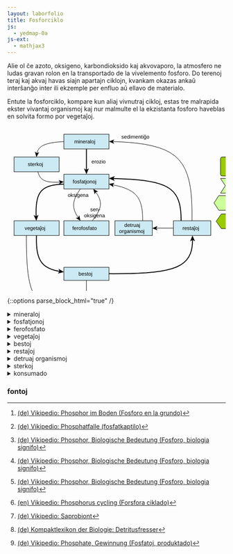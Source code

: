```yaml
---
layout: laborfolio
title: Fosforciklo
js:
  - yedmap-0a
js-ext:
  - mathjax3
---
```


Alie ol ĉe azoto, oksigeno, karbondioksido kaj akvovaporo, la atmosfero ne ludas
gravan rolon en la transportado de la vivelemento fosforo. Do terenoj teraj kaj akvaj
havas siajn apartajn ciklojn, kvankam okazas ankaŭ interŝanĝo inter ili ekzemple per
enfluo aŭ ellavo de materialo.

Entute la fosforciklo, kompare kun aliaj vivnutraj cikloj, estas tre malrapida 
ekster vivantaj organismoj kaj nur malmulte el la ekzistanta fosforo haveblas
en solvita formo por vegetaĵoj.

<!--
- surtera
![forsforciklo surtera](../assets/bld/fosforciklo.png)
- akva
-->

<script>

// ni ekstraktis el la origina fosforciklo-detala.graphml 
// per relo-biokemio/pro/trf/graphml2model.pl
const eĝoj = {
  "e0": ["n0", "n1" ],
  "e1": ["n1", "n2" ],
  "e10": ["n7", "n1" ],
  "e11": ["n5", "n0" ],
  "e12": ["n0", "n8" ],
  "e13": ["n8", "n1" ],
  "e2": ["n2", "n1" ],
  "e3": ["n1", "n3" ],
  "e4": ["n3", "n4" ],
  "e5": ["n4", "n5" ],
  "e6": ["n5", "n1" ],
  "e7": ["n3", "n6" ],
  "e8": ["n4", "n6" ],
  "e9": ["n5", "n7" ]
}

const rondvojo = [
  '#mineraloj',
  '#fosfato',
  '#plantoj',
  '#bestoj',
  '#restoj',
  '#fosfato'
]

function je_stacio(celo,node) {
  const s_id = 's_'+celo.substring(1);

  if (celo[0] == '#') {
    // location.hash = celo;
    // fermu ĉiujn malfermitajn sekciojn sed malfermu la celitan...
    malfermu_sekcion(s_id,true);
  }
}

function al_sekcio(celo) {
  const s_id = 's_'+celo.substring(1);
  location.href = '#'+s_id;
  // normale jam devas esti malfermita, sed eble tamen (re)fermita
  malfermu_sekcion(s_id);
}

function movo_lau(egho,pado) {  
  let x = 30; //3s
  function dormu(ms) {
     return new Promise(resolve => setTimeout(resolve, ms));
  }  
  function movu() {
    if (x>0) {
      x--;
      pado.setAttribute("stroke-dashoffset",x);
      dormu(100).then(movu);
    } else {
        pado.classList.remove('mova');
    }
  };

  pado.classList.add('mova');
  movu();
}

function malfermu_sekcion(s_id,fermu_aliajn) {
  const sekcio = document.getElementById(s_id);
  for (d of document.querySelectorAll(".sekcio")) {
    //  malfermu la celitan...
    if (d.id == s_id) {
        d.setAttribute("open","open");
    } else if (fermu_aliajn) {
      // fermu aliajn sekciojn 
        d.removeAttribute("open");
    }
  }
}

let yedmap;

window.onload = () => {
  const yedSvg = document.querySelector("#y\\.node\\.0").closest("svg");
  yedmap = new YedMap(yedSvg,eĝoj,je_stacio,al_sekcio,movo_lau);
  yedmap.preparu("#mineraloj",rondvojo);

  // kiam ni klakas ligon en unu el la sekcio, la celata sekcio devos malfermiĝi
  for (const s of document.querySelectorAll(".sekcio a")) {
    s.addEventListener("click", (event) => {
      const a = event.currentTarget;
      const href = a.getAttribute("href");
      if (href[0] == '#')
        malfermu_sekcion(href.substring(1));
    })
  }
}
</script>

<style>
  .nuna {
    font-weight: bold;
    stroke-width: 2;
    stroke: #C44;
    stroke-dasharray: 3,2;
  }
  .nuna rect {

    fill: cornflowerblue;
  }
  .vm_nuna {
    stroke-width: 2;
    stroke: #C44;
    font-weight: bold;
  }
  .mova {
    stroke-dasharray: 3,3;
  }
</style>

<svg xmlns="http://www.w3.org/2000/svg" xmlns:xlink="http://www.w3.org/1999/xlink" fill-opacity="1" color-rendering="auto" color-interpolation="auto" text-rendering="auto" stroke="black" stroke-linecap="square" width="617" stroke-miterlimit="10" shape-rendering="auto" stroke-opacity="1" fill="black" stroke-dasharray="none" font-weight="normal" stroke-width="1" height="464" font-family="'Dialog'" font-style="normal" stroke-linejoin="miter" font-size="12px" stroke-dashoffset="0" image-rendering="auto">
  <!--Generated by ySVG 2.5-->
  <defs id="genericDefs"/>
  <g>
    <defs id="defs1">
      <clipPath clipPathUnits="userSpaceOnUse" id="clipPath1">
        <path d="M0 0 L617 0 L617 464 L0 464 L0 0 Z"/>
      </clipPath>
    </defs>
    <g id="y.node.0">
      <a target="_blank" xlink:type="simple" xlink:href="#mineraloj" xlink:show="new">
        <g fill="rgb(204,234,244)" text-rendering="geometricPrecision" shape-rendering="geometricPrecision" transform="matrix(1,0,0,1,73,19)" stroke="rgb(204,234,244)">
          <rect x="57.6" width="104" height="33.84" y="-0" stroke="none"/>
        </g>
        <g text-rendering="geometricPrecision" stroke-miterlimit="1.45" shape-rendering="geometricPrecision" transform="matrix(1,0,0,1,73,19)" stroke-linecap="butt">
          <rect fill="none" x="57.6" width="104" height="33.84" y="-0"/>
        </g>
        <g>
          <g text-rendering="geometricPrecision" stroke-miterlimit="1.45" shape-rendering="geometricPrecision" font-family="sans-serif" transform="matrix(1,0,0,1,73,19)" stroke-linecap="butt">
            <text x="81.4457" xml:space="preserve" y="21.0743" stroke="none">mineraloj</text>
          </g>
        </g>
      </a>
    </g>
    <g id="y.node.1">
      <a target="_blank" xlink:type="simple" xlink:href="#fosfato" xlink:show="new">
        <g fill="rgb(204,234,244)" text-rendering="geometricPrecision" shape-rendering="geometricPrecision" transform="matrix(1,0,0,1,73,19)" stroke="rgb(204,234,244)">
          <rect x="57.6" width="104" height="33.84" y="92" stroke="none"/>
        </g>
        <g text-rendering="geometricPrecision" stroke-miterlimit="1.45" shape-rendering="geometricPrecision" transform="matrix(1,0,0,1,73,19)" stroke-linecap="butt">
          <rect fill="none" x="57.6" width="104" height="33.84" y="92"/>
        </g>
        <g>
          <g text-rendering="geometricPrecision" stroke-miterlimit="1.45" shape-rendering="geometricPrecision" font-family="sans-serif" transform="matrix(1,0,0,1,73,19)" stroke-linecap="butt">
            <text x="78.0707" xml:space="preserve" y="113.0743" stroke="none">fosfatjonoj</text>
          </g>
        </g>
      </a>
    </g>
    <g id="y.node.2">
      <a target="_blank" xlink:type="simple" xlink:href="#ferofosfato" xlink:show="new">
        <g fill="rgb(204,234,244)" text-rendering="geometricPrecision" shape-rendering="geometricPrecision" transform="matrix(1,0,0,1,73,19)" stroke="rgb(204,234,244)">
          <rect x="57.6" width="104" height="33.84" y="198.96" stroke="none"/>
        </g>
        <g text-rendering="geometricPrecision" stroke-miterlimit="1.45" shape-rendering="geometricPrecision" transform="matrix(1,0,0,1,73,19)" stroke-linecap="butt">
          <rect fill="none" x="57.6" width="104" height="33.84" y="198.96"/>
        </g>
        <g>
          <g text-rendering="geometricPrecision" stroke-miterlimit="1.45" shape-rendering="geometricPrecision" font-family="sans-serif" transform="matrix(1,0,0,1,73,19)" stroke-linecap="butt">
            <text x="76.9369" xml:space="preserve" y="220.0343" stroke="none">ferofosfato</text>
          </g>
        </g>
      </a>
    </g>
    <g id="y.node.3">
      <a target="_blank" xlink:type="simple" xlink:href="#plantoj" xlink:show="new">
        <g fill="rgb(204,234,244)" text-rendering="geometricPrecision" shape-rendering="geometricPrecision" transform="matrix(1,0,0,1,73,19)" stroke="rgb(204,234,244)">
          <rect x="-57.36" width="104" height="33.84" y="198.96" stroke="none"/>
        </g>
        <g text-rendering="geometricPrecision" stroke-miterlimit="1.45" shape-rendering="geometricPrecision" transform="matrix(1,0,0,1,73,19)" stroke-linecap="butt">
          <rect fill="none" x="-57.36" width="104" height="33.84" y="198.96"/>
        </g>
        <g>
          <g text-rendering="geometricPrecision" stroke-miterlimit="1.45" shape-rendering="geometricPrecision" font-family="sans-serif" transform="matrix(1,0,0,1,73,19)" stroke-linecap="butt">
            <text x="-33.1364" xml:space="preserve" y="220.0343" stroke="none">vegetaĵoj</text>
          </g>
        </g>
      </a>
    </g>
    <g id="y.node.4">
      <a target="_blank" xlink:type="simple" xlink:href="#bestoj" xlink:show="new">
        <g fill="rgb(204,234,244)" text-rendering="geometricPrecision" shape-rendering="geometricPrecision" transform="matrix(1,0,0,1,73,19)" stroke="rgb(204,234,244)">
          <rect x="57.6" width="104" height="30" y="305.92" stroke="none"/>
        </g>
        <g text-rendering="geometricPrecision" stroke-miterlimit="1.45" shape-rendering="geometricPrecision" transform="matrix(1,0,0,1,73,19)" stroke-linecap="butt">
          <rect fill="none" x="57.6" width="104" height="30" y="305.92"/>
        </g>
        <g>
          <g text-rendering="geometricPrecision" stroke-miterlimit="1.45" shape-rendering="geometricPrecision" font-family="sans-serif" transform="matrix(1,0,0,1,73,19)" stroke-linecap="butt">
            <text x="91.2836" xml:space="preserve" y="325.0743" stroke="none">bestoj</text>
          </g>
        </g>
      </a>
    </g>
    <g id="y.node.5">
      <a target="_blank" xlink:type="simple" xlink:href="#restoj" xlink:show="new">
        <g fill="rgb(204,234,244)" text-rendering="geometricPrecision" shape-rendering="geometricPrecision" transform="matrix(1,0,0,1,73,19)" stroke="rgb(204,234,244)">
          <rect x="310.36" width="86.2" height="33.84" y="198.96" stroke="none"/>
        </g>
        <g text-rendering="geometricPrecision" stroke-miterlimit="1.45" shape-rendering="geometricPrecision" transform="matrix(1,0,0,1,73,19)" stroke-linecap="butt">
          <rect fill="none" x="310.36" width="86.2" height="33.84" y="198.96"/>
        </g>
        <g>
          <g text-rendering="geometricPrecision" stroke-miterlimit="1.45" shape-rendering="geometricPrecision" font-family="sans-serif" transform="matrix(1,0,0,1,73,19)" stroke-linecap="butt">
            <text x="331.1416" xml:space="preserve" y="220.0343" stroke="none">restaĵoj</text>
          </g>
        </g>
      </a>
    </g>
    <g id="y.node.6">
      <a target="_blank" xlink:type="simple" xlink:href="#konsumado" xlink:show="new">
        <g fill="rgb(204,234,244)" text-rendering="geometricPrecision" shape-rendering="geometricPrecision" transform="matrix(1,0,0,1,73,19)" stroke="rgb(204,234,244)">
          <rect x="57.6" width="104" height="30" y="389.42" stroke="none"/>
        </g>
        <g text-rendering="geometricPrecision" stroke-miterlimit="1.45" shape-rendering="geometricPrecision" transform="matrix(1,0,0,1,73,19)" stroke-linecap="butt">
          <rect fill="none" x="57.6" width="104" height="30" y="389.42"/>
        </g>
        <g>
          <g text-rendering="geometricPrecision" stroke-miterlimit="1.45" shape-rendering="geometricPrecision" font-family="sans-serif" transform="matrix(1,0,0,1,73,19)" stroke-linecap="butt">
            <text x="74.7221" xml:space="preserve" y="408.5743" stroke="none">konsumado</text>
          </g>
        </g>
      </a>
    </g>
    <g id="y.node.7">
      <a target="_blank" xlink:type="simple" xlink:href="#detruantoj" xlink:show="new">
        <g fill="rgb(204,234,244)" text-rendering="geometricPrecision" shape-rendering="geometricPrecision" transform="matrix(1,0,0,1,73,19)" stroke="rgb(204,234,244)">
          <rect x="175.36" width="86.2" height="33.84" y="198.96" stroke="none"/>
        </g>
        <g text-rendering="geometricPrecision" stroke-miterlimit="1.45" shape-rendering="geometricPrecision" transform="matrix(1,0,0,1,73,19)" stroke-linecap="butt">
          <rect fill="none" x="175.36" width="86.2" height="33.84" y="198.96"/>
        </g>
        <g>
          <g text-rendering="geometricPrecision" stroke-miterlimit="1.45" shape-rendering="geometricPrecision" font-family="sans-serif" transform="matrix(1,0,0,1,73,19)" stroke-linecap="butt">
            <text x="196.9942" xml:space="preserve" y="213.0499" stroke="none">detruaj</text>
            <text x="185.0586" xml:space="preserve" y="227.0187" stroke="none">organismoj</text>
          </g>
        </g>
      </a>
    </g>
    <g id="y.node.8">
      <a target="_blank" xlink:type="simple" xlink:href="#sterko" xlink:show="new">
        <g fill="rgb(204,234,244)" text-rendering="geometricPrecision" shape-rendering="geometricPrecision" transform="matrix(1,0,0,1,73,19)" stroke="rgb(204,234,244)">
          <rect x="-57.36" width="104" height="33.84" y="52.42" stroke="none"/>
        </g>
        <g text-rendering="geometricPrecision" stroke-miterlimit="1.45" shape-rendering="geometricPrecision" transform="matrix(1,0,0,1,73,19)" stroke-linecap="butt">
          <rect fill="none" x="-57.36" width="104" height="33.84" y="52.42"/>
        </g>
        <g>
          <g text-rendering="geometricPrecision" stroke-miterlimit="1.45" shape-rendering="geometricPrecision" font-family="sans-serif" transform="matrix(1,0,0,1,73,19)" stroke-linecap="butt">
            <text x="-25.8092" xml:space="preserve" y="73.4943" stroke="none">sterkoj</text>
          </g>
        </g>
      </a>
    </g>
    <g id="y.node.9">
      <g fill="rgb(153,51,0)" text-rendering="geometricPrecision" shape-rendering="geometricPrecision" transform="matrix(1,0,0,1,73,19)" stroke="rgb(153,51,0)">
        <path d="M463 429.42 L465.5 45.92 L470.5 45.92 L473 429.42 Z" stroke="none" fill-rule="evenodd"/>
      </g>
      <g text-rendering="geometricPrecision" stroke-miterlimit="1.45" shape-rendering="geometricPrecision" transform="matrix(1,0,0,1,73,19)" stroke-linecap="butt">
        <path fill="none" d="M463 429.42 L465.5 45.92 L470.5 45.92 L473 429.42 Z" fill-rule="evenodd"/>
      </g>
      <g/>
    </g>
    <g id="y.node.10">
      <a target="_blank" xlink:type="simple" xlink:href="#nun" xlink:show="new">
        <g fill="rgb(153,204,0)" text-rendering="geometricPrecision" shape-rendering="geometricPrecision" transform="matrix(1,0,0,1,73,19)" stroke="rgb(153,204,0)">
          <rect x="419" y="52.42" width="104" rx="4" ry="4" height="43.5" stroke="none"/>
        </g>
        <g text-rendering="geometricPrecision" stroke-miterlimit="1.45" shape-rendering="geometricPrecision" transform="matrix(1,0,0,1,73,19)" stroke-linecap="butt">
          <rect x="419" y="52.42" fill="none" width="104" rx="4" ry="4" height="43.5"/>
        </g>
        <g>
          <g text-rendering="geometricPrecision" stroke-miterlimit="1.45" shape-rendering="geometricPrecision" font-family="sans-serif" transform="matrix(1,0,0,1,73,19)" stroke-linecap="butt">
            <text x="442.8457" xml:space="preserve" y="78.3243" stroke="none">mineraloj</text>
          </g>
        </g>
      </a>
    </g>
    <g id="y.node.11">
      <a target="_blank" xlink:type="simple" xlink:href="#dekstren" xlink:show="new">
        <g fill="rgb(204,255,153)" text-rendering="geometricPrecision" shape-rendering="geometricPrecision" transform="matrix(1,0,0,1,73,19)" stroke="rgb(204,255,153)">
          <path d="M419 101.55 L518 101.55 L529 118.47 L518 135.39 L419 135.39 L430 118.47 Z" stroke="none" fill-rule="evenodd"/>
        </g>
        <g text-rendering="geometricPrecision" stroke-miterlimit="1.45" shape-rendering="geometricPrecision" transform="matrix(1,0,0,1,73,19)" stroke-linecap="butt">
          <path fill="none" d="M419 101.55 L518 101.55 L529 118.47 L518 135.39 L419 135.39 L430 118.47 Z" fill-rule="evenodd"/>
        </g>
        <g>
          <g text-rendering="geometricPrecision" stroke-miterlimit="1.45" shape-rendering="geometricPrecision" font-family="sans-serif" transform="matrix(1,0,0,1,73,19)" stroke-linecap="butt">
            <text x="442.4707" xml:space="preserve" y="122.6243" stroke="none">fosfatjonoj</text>
          </g>
        </g>
      </a>
    </g>
    <g id="y.node.12">
      <a target="_blank" xlink:type="simple" xlink:href="#maldekstren" xlink:show="new">
        <g fill="rgb(204,255,153)" text-rendering="geometricPrecision" shape-rendering="geometricPrecision" transform="matrix(1,0,0,1,73,19)" stroke="rgb(204,255,153)">
          <path d="M415 141.02 L514 141.02 L503 157.94 L514 174.86 L415 174.86 L404 157.94 Z" stroke="none" fill-rule="evenodd"/>
        </g>
        <g text-rendering="geometricPrecision" stroke-miterlimit="1.45" shape-rendering="geometricPrecision" transform="matrix(1,0,0,1,73,19)" stroke-linecap="butt">
          <path fill="none" d="M415 141.02 L514 141.02 L503 157.94 L514 174.86 L415 174.86 L404 157.94 Z" fill-rule="evenodd"/>
        </g>
        <g>
          <g text-rendering="geometricPrecision" stroke-miterlimit="1.45" shape-rendering="geometricPrecision" font-family="sans-serif" transform="matrix(1,0,0,1,73,19)" stroke-linecap="butt">
            <text x="438.5508" xml:space="preserve" y="162.0943" stroke="none">sterkoj</text>
          </g>
        </g>
      </a>
    </g>
    <g id="y.node.13">
      <a target="_blank" xlink:type="simple" xlink:href="#rondvojo" xlink:show="new">
        <g fill="rgb(153,204,0)" text-rendering="geometricPrecision" shape-rendering="geometricPrecision" transform="matrix(1,0,0,1,73,19)" stroke="rgb(153,204,0)">
          <path d="M409 200.1367 L421 183.2167 L517 183.2167 L529 200.1367 L517 217.0567 L421 217.0567 Z" stroke="none" fill-rule="evenodd"/>
        </g>
        <g text-rendering="geometricPrecision" stroke-miterlimit="1.45" shape-rendering="geometricPrecision" transform="matrix(1,0,0,1,73,19)" stroke-linecap="butt">
          <path fill="none" d="M409 200.1367 L421 183.2167 L517 183.2167 L529 200.1367 L517 217.0567 L421 217.0567 Z" fill-rule="evenodd"/>
        </g>
        <g/>
        <g>
          <g text-rendering="geometricPrecision" stroke-miterlimit="1.45" shape-rendering="geometricPrecision" font-family="sans-serif" transform="matrix(1,0,0,1,73,19)" stroke-linecap="butt">
            <text x="437.4707" xml:space="preserve" y="197.3066" stroke="none">fosfatjonoj</text>
            <text x="438.0098" xml:space="preserve" y="211.2753" stroke="none">(rondvojo)</text>
          </g>
        </g>
      </a>
    </g>
    <g id="y.edge.0">
      <g text-rendering="geometricPrecision" stroke-miterlimit="1.45" stroke-width="2" shape-rendering="geometricPrecision" transform="matrix(1,0,0,1,73,19)" stroke-linecap="butt">
        <path fill="none" d="M109.6 33.84 L109.6 83"/>
        <path d="M109.6 92 L115.225 78.5 L109.6 81.875 L103.975 78.5 Z" stroke="none"/>
      </g>
      <g>
        <g text-rendering="geometricPrecision" stroke-miterlimit="1.45" shape-rendering="geometricPrecision" font-family="sans-serif" transform="matrix(1,0,0,1,73,19)" stroke-linecap="butt">
          <text x="121.2836" xml:space="preserve" y="67.0743" stroke="none">erozio</text>
        </g>
      </g>
    </g>
    <g id="y.edge.1">
      <g text-rendering="geometricPrecision" stroke-miterlimit="1.45" shape-rendering="geometricPrecision" transform="matrix(1,0,0,1,73,19)" stroke-linecap="butt">
        <path fill="none" d="M95.529 125.8683 L95.037 126.5556 L91.9239 131.1749 L89.0625 135.7812 L86.5032 140.372 L84.2963 144.9444 L82.4922 149.4961 L81.1412 154.0243 L80.2937 158.5265 L80 163 L80.2937 167.4431 L81.1412 171.8576 L82.4922 176.2461 L84.2963 180.6111 L86.5032 184.9553 L89.0625 189.2812 L91.159 192.4394 L91.2182 192.52"/>
        <path d="M95.8983 199.0082 L92.9333 186.3508 L90.6332 191.709 L84.823 192.2009 Z" stroke="none"/>
      </g>
      <g>
        <g text-rendering="geometricPrecision" stroke-miterlimit="1.45" shape-rendering="geometricPrecision" font-family="sans-serif" transform="matrix(1,0,0,1,73,19)" stroke-linecap="butt">
          <text x="66.4213" xml:space="preserve" y="143.9787" stroke="none">oksigena</text>
        </g>
      </g>
    </g>
    <g id="y.edge.2">
      <g text-rendering="geometricPrecision" stroke-miterlimit="1.45" shape-rendering="geometricPrecision" transform="matrix(1,0,0,1,73,19)" stroke-linecap="butt">
        <path fill="none" d="M122.8557 198.9402 L124.8889 196.4444 L128.4314 191.8251 L131.6875 187.2188 L134.5998 182.628 L137.1111 178.0556 L139.1641 173.5039 L140.7014 168.9757 L141.6658 164.4735 L142 160 L141.6658 155.5569 L140.7014 151.1424 L139.1641 146.7539 L137.1111 142.3889 L134.5998 138.0447 L131.6875 133.7188 L130.4484 132.0784 L130.3848 132.0013"/>
        <path d="M125.4079 125.7378 L128.9586 138.2435 L131.0069 132.7842 L136.7879 132.0224 Z" stroke="none"/>
      </g>
      <g>
        <g text-rendering="geometricPrecision" stroke-miterlimit="1.45" shape-rendering="geometricPrecision" font-family="sans-serif" transform="matrix(1,0,0,1,73,19)" stroke-linecap="butt">
          <text x="118.4244" xml:space="preserve" y="177.1299" stroke="none">sen-</text>
          <text x="104.2916" xml:space="preserve" y="191.0987" stroke="none">oksigena</text>
        </g>
      </g>
    </g>
    <g id="y.edge.3">
      <g text-rendering="geometricPrecision" stroke-miterlimit="1.45" stroke-width="2" shape-rendering="geometricPrecision" transform="matrix(1,0,0,1,73,19)" stroke-linecap="butt">
        <path fill="none" d="M57.6074 114.7687 L55.4074 114.8148 L47.7215 115.2242 L40.3438 115.9375 L33.3358 117.0153 L26.7593 118.5185 L20.6758 120.5078 L15.147 123.044 L10.2345 126.1878 L6 130 L2.4845 134.5211 L-0.353 139.7106 L-2.5742 145.5078 L-4.2407 151.8519 L-5.4142 158.682 L-6.1562 165.9375 L-6.5285 173.5576 L-6.5926 181.4815 L-6.4102 189.6484 L-6.3962 189.9666 L-6.3904 190.0664"/>
        <path d="M-5.9827 199.0572 L-0.975 185.3162 L-6.4413 188.9426 L-12.2134 185.8258 Z" stroke="none"/>
      </g>
    </g>
    <g id="y.edge.4">
      <g text-rendering="geometricPrecision" stroke-miterlimit="1.45" stroke-width="2" shape-rendering="geometricPrecision" transform="matrix(1,0,0,1,73,19)" stroke-linecap="butt">
        <path fill="none" d="M-5.6732 232.7999 L-5.8047 240.0586 L-5.7407 248.1481 L-5.3921 256.012 L-4.6875 263.5938 L-3.5558 270.8369 L-1.9259 277.6852 L0.2734 284.082 L3.1134 289.9711 L6.6652 295.2959 L11 300 L16.1652 304.0459 L22.1134 307.4711 L28.7734 310.332 L36.0741 312.6852 L43.9442 314.5869 L48.6715 315.4382 L48.7707 315.4513"/>
        <path d="M57.668 316.807 L45.1693 309.2126 L47.6585 315.2819 L43.4747 320.3343 Z" stroke="none"/>
      </g>
    </g>
    <g id="y.edge.5">
      <g text-rendering="geometricPrecision" stroke-miterlimit="1.45" stroke-width="2" shape-rendering="geometricPrecision" transform="matrix(1,0,0,1,73,19)" stroke-linecap="butt">
        <path fill="none" d="M161.6054 320.5937 L171.4453 320.6445 L191.5556 320.5555 L211.0616 320.2062 L229.8125 319.5312 L247.6571 318.4657 L264.4445 316.9445 L280.0234 314.9023 L294.243 312.2743 L306.9523 308.9952 L318 305 L327.2856 300.2452 L334.9097 294.7743 L341.0234 288.6523 L345.7778 281.9445 L349.3238 274.7157 L351.8125 267.0312 L353.395 258.9562 L354.2222 250.5555 L354.4453 241.8945 L354.4426 241.7892 L354.4366 241.6894"/>
        <path d="M354.1981 232.6926 L348.9329 246.3369 L354.4665 242.814 L360.179 246.0387 Z" stroke="none"/>
      </g>
    </g>
    <g id="y.edge.6">
      <g text-rendering="geometricPrecision" stroke-miterlimit="1.45" stroke-width="2" shape-rendering="geometricPrecision" transform="matrix(1,0,0,1,73,19)" stroke-linecap="butt">
        <path fill="none" d="M328.0433 198.9504 L328.0185 194.2049 L327.75 185.457 L327.1482 176.8889 L326.1019 168.5603 L324.5 160.5312 L322.2315 152.8615 L319.1852 145.6111 L315.25 138.8398 L310.3148 132.6076 L304.2685 126.9744 L297 122 L288.4352 117.7244 L278.6481 114.1076 L267.75 111.0898 L255.8518 108.6111 L243.0648 106.6115 L229.5 105.0312 L215.2685 103.8103 L200.4815 102.8889 L185.25 102.207 L170.573 101.7335 L170.473 101.7311"/>
        <path d="M161.4759 101.5059 L174.8309 107.4669 L171.5977 101.7592 L175.1124 96.2204 Z" stroke="none"/>
      </g>
    </g>
    <g id="y.edge.11">
      <g text-rendering="geometricPrecision" stroke-miterlimit="1.45" shape-rendering="geometricPrecision" transform="matrix(1,0,0,1,73,19)" stroke-linecap="butt">
        <path fill="none" d="M353.1797 198.9577 L353.1843 198.5398 L353.2245 182.1933 L352.9766 166.0742 L352.2963 150.2963 L351.0396 134.9732 L349.0625 120.2188 L346.2208 106.1466 L342.3704 92.8704 L337.3672 80.5039 L331.0671 69.1609 L323.3261 58.955 L314 50 L302.9928 42.3717 L290.4005 35.9942 L276.3672 30.7539 L261.037 26.537 L244.5541 23.2299 L227.0625 20.7188 L208.7063 18.8899 L189.6296 17.6296 L169.9766 16.8242 L169.6186 16.8159"/>
        <path d="M161.6207 16.6311 L173.502 21.907 L170.6183 16.8391 L173.7331 11.9097 Z" stroke="none"/>
      </g>
      <g>
        <g text-rendering="geometricPrecision" stroke-miterlimit="1.45" shape-rendering="geometricPrecision" font-family="sans-serif" transform="matrix(1,0,0,1,73,19)" stroke-linecap="butt">
          <text x="190.2088" xml:space="preserve" y="10.1003" stroke="none">sedimentiĝo</text>
        </g>
      </g>
    </g>
    <g id="y.edge.8">
      <g text-rendering="geometricPrecision" stroke-miterlimit="1.45" shape-rendering="geometricPrecision" transform="matrix(1,0,0,1,73,19)" stroke-linecap="butt">
        <path fill="none" d="M109.6 335.92 L109.6 381.42"/>
        <path d="M109.6 389.42 L114.6 377.42 L109.6 380.42 L104.6 377.42 Z" stroke="none"/>
      </g>
    </g>
    <g id="y.edge.7">
      <g text-rendering="geometricPrecision" stroke-miterlimit="1.45" shape-rendering="geometricPrecision" transform="matrix(1,0,0,1,73,19)" stroke-linecap="butt">
        <path fill="none" d="M-28.9731 232.7826 L-28.9683 235.0453 L-28.8715 249.9873 L-28.6445 264.7227 L-28.2222 279.1481 L-27.5395 293.1605 L-26.5312 306.6562 L-25.1324 319.5323 L-23.2778 331.6852 L-20.9023 343.0117 L-17.941 353.4086 L-14.3286 362.7724 L-10 371 L-4.9119 378.0224 L0.8924 383.9086 L7.3477 388.7617 L14.3889 392.6852 L21.951 395.7823 L29.9688 398.1562 L38.3772 399.9104 L47.1111 401.1481 L49.6061 401.3769 L49.7059 401.3824"/>
        <path d="M57.6768 402.0636 L46.1461 396.06 L48.7095 401.2973 L45.2947 406.0237 Z" stroke="none"/>
      </g>
    </g>
    <g id="y.edge.9">
      <g text-rendering="geometricPrecision" stroke-miterlimit="1.45" shape-rendering="geometricPrecision" transform="matrix(1,0,0,1,73,19)" stroke-linecap="butt">
        <path fill="none" d="M310.36 215.88 L269.56 215.88"/>
        <path d="M261.56 215.88 L273.56 220.88 L270.56 215.88 L273.56 210.88 Z" stroke="none"/>
      </g>
    </g>
    <g id="y.edge.10">
      <g text-rendering="geometricPrecision" stroke-miterlimit="1.45" shape-rendering="geometricPrecision" transform="matrix(1,0,0,1,73,19)" stroke-linecap="butt">
        <path fill="none" d="M239.3093 198.935 L239.3125 198.7269 L239.2734 191.2031 L239 183.8148 L238.4141 176.6071 L237.4375 169.625 L235.9922 162.9138 L234 156.5185 L231.3828 150.4844 L228.0625 144.8565 L223.9609 139.68 L219 135 L213.1276 130.8466 L206.3958 127.1898 L198.8828 123.9844 L190.6667 121.1852 L181.8255 118.7471 L172.4375 116.625 L169.4478 116.0635 L169.349 116.0478"/>
        <path d="M161.4817 114.5968 L172.3758 121.6904 L170.3324 116.2292 L174.1895 111.8562 Z" stroke="none"/>
      </g>
    </g>
    <g id="y.edge.12">
      <g text-rendering="geometricPrecision" stroke-miterlimit="1.45" shape-rendering="geometricPrecision" transform="matrix(1,0,0,1,73,19)" stroke-linecap="butt">
        <path fill="none" d="M57.5691 16.9309 L52.3125 17.2188 L43.9442 17.8827 L36.0741 18.7593 L28.7734 19.8789 L22.1134 21.272 L16.1652 22.9689 L11 25 L6.6652 27.3856 L3.1134 30.1053 L0.2734 33.1289 L-1.9259 36.4259 L-3.5558 39.966 L-4.6875 43.7188 L-4.8247 44.485 L-4.8322 44.5848"/>
        <path d="M-5.7629 52.5304 L0.5992 41.1936 L-4.7159 43.5915 L-9.3329 40.0303 Z" stroke="none"/>
      </g>
    </g>
    <g id="y.edge.13">
      <g text-rendering="geometricPrecision" stroke-miterlimit="1.45" shape-rendering="geometricPrecision" transform="matrix(1,0,0,1,73,19)" stroke-linecap="butt">
        <path fill="none" d="M-2.3807 86.2878 L-1.9039 88.1905 L-0.75 91.6562 L0.6956 94.9188 L2.4815 97.9444 L4.6562 100.6992 L7.2685 103.1493 L10.3669 105.2608 L14 107 L18.2002 108.3442 L22.9352 109.316 L28.1563 109.9492 L33.8148 110.2778 L39.8623 110.3355 L46.25 110.1562 L49.6272 109.9629 L49.7269 109.955"/>
        <path d="M57.7072 109.3941 L45.3862 105.2477 L48.7294 110.0251 L46.0873 115.2231 Z" stroke="none"/>
      </g>
    </g>
  </g>
</svg>




{::options parse_block_html="true" /}

<details class="sekcio" id="s_mineraloj">
  <summary markdown="span">
  mineraloj
</summary>

Fosforhavaj mineraloj estas unuavice apatitoj, grupo de mineraloj kun ĝeneraligita formulo:
$$\ce{Ca5[(F,Cl,OH)|(PO4)3]}$$.
Ili formiĝas en magmo aŭ per sedimentiĝo de organika materialo.

Ostoĉeloj povas produkti el kalciaj kaj fosfataj jonoj la mineralon hidroksilapatito:
$$\ce{Ca5[OH|(PO4)3]}$$.
Tiel ostoj enhavas ĝin je duono, dentoj eĉ pli.  

Oni minas apatiton i.a. por produktado de mineralaj [sterkoj](#s_sterko). 
Erozio kaj vetero dissolvas la mineralon. 
Tiel [fosfato](#s_fosfato) atingas en la akvon kaj grundon, de kie vegetaĵoj povas enpreni ĝin.


</details>

<details class="sekcio" id="s_fosfato">
  <summary markdown="span">
  fosfatjonoj
</summary>

<!-- https://de.wikipedia.org/wiki/Phosphor#Im_Boden -->

La fosforo en la grundo devenas aŭ el eroziitaj [mineraloj]s_mineraloj) kiel apatitoj aŭ el organikaj 
[restaĵoj](#s_restoj). Homoj ankaŭ minas la mineralojn kaj produkas neorganikan sterkon. Simile bestaj ekstrekmentoj estas uzataj por sterkado kaj oni strebas regajni fosforon dum purigado de restakvoj, kiu alie perdiĝas en la restanta ŝlimo.

La plej granda parto de fosforo en la grundo troviĝas en stabilaj kombinoj, kiel apatitoj kaj kalciaj fosfatoj,
$$\ce{Ca3(PO4)2}$$, ne uzeblaj de vegetaĵoj, oni kalkulas je 3000 – 6000 kg/ha.

La dua plej granda parto estas nestabilaj fosfor-kombinoj adsorbitaj al aluminiaj kaj feraj oksidoj kaj argilo. Oni kalkulas pri 500 - 900 kg/ha. Per maladsorbo el tiuj povas liberiĝi fosfato uzebla de vegetaĵoj.

Oni kalkulas pri nur 1 - 2 kg/ha da solvita fosfato en la formo $$\ce{H2PO4^−}$$ aŭ $$\ce{HPO4^2−}$$, rekte uzebla de plantoj.[^W5]

</details>


<details class="sekcio" id="s_ferofosfato">
  <summary markdown="span">
  ferofosfato
</summary>

Se la akvo de lago havas sufiĉe da oksigeno, fosfato sedimentiĝas en formo de $$\ce{Fe(III)PO4}$$. Tion oni nomas *fosfatkaptilo*. 

Fosfato en la supro de la lago estas enprenata de algoj. Post ties morto kaj sinkado, la fosfato en la profundo liberiĝas el la organika maso. Se tie troviĝas sufiĉa oksigeno, Fe(II)-jonoj povas oksidiĝi al Fe(III)-jonoj kaj precipiti kun la fosfato kiel $$\ce{Fe(III)PO4}$$ (ferofosfato).

$$\ce{Fe^3+ + PO4^3− → FePO4}$$

Ĉe manko de grunda oksigeno la fero reduktiĝas kaj liberigas la fosfaton el la kaptilo. Kiam pro cirkulado de la akvo ĝi supriĝas, tio povas kaŭzi amasan kreskadon de algoj. La profundiĝanta biomaso siavice povas foruzi tiom da grunda oksigeno, ke la fosfatkaptilo ĉesas funkcii daŭre. La ekvilibro de la lago "renversiĝas"[^W6].

Tiu renversiĝo estas pli verŝajna, se lago "sterkiĝas" per fosfato, kio per naturaj procezoj okazas tre malrapide, sed pro influo de la homo, kiam fosfatriĉa akvo el industrio kaj agrikulturo enfluas la lagon, povas okazi tre akcelate.

</details>

<details class="sekcio" id="s_plantoj">
  <summary markdown="span">
  vegetaĵoj
</summary>

<!-- https://de.wikipedia.org/wiki/Phosphor#Im_Boden -->
Vegetaĵoj enprenas fosfaton kaj biologie adsorbas ĝin en sia organismo.
Ĉe la enpreno helpas enzimoj produktitaj de plantoj kaj mikroorganismoj, la fosfatazoj[^W1].

En la maroj estas preipe la fitoplanktono, mikroorganismoj kun fotosintezo, kiu 
enprenas fosfatjonojn por formado de organikaj molekuloj.

Fosforo estas i.a. esenca parto de la genaj molekuloj (RNA kaj DNA) kaj 
liveranto de energio per la molekulo ATP. La seka maso de surteraj
vegetaĵoj enhavas 0,15 % ĝis 0,50 % da fosforo[^W1].


</details>

<details class="sekcio" id="s_bestoj">
  <summary markdown="span">
  bestoj
</summary>

Bestoj (inkluzivante mikroorganismojn kiel la zooplanktonon de la maroj) 
ricevas la bezonatan fosforon nutrante sind de vegetaĵoj kaj aliaj bestoj. 

Skelethavaj bestoj bezonas multe pli da fosforo ol vegetaĵoj, ĉar ĝi konsistigas 
konsiderindan parton de la ostoj kaj dentoj. La seka maso de
mamuloj enhavas ĉirkau 4% da fosforo. Tiel ekzemple plenkreska homo portas 
en si 700g da fosforo, el kiuj 600g estas parto de la ostoj. Ĉiutage por 
homo necesas enpreni averaĝe 0,75g i.a. per laktaĵoj, viando, fiŝaĵo, pano[^W1].


</details>

<details class="sekcio" id="s_restoj">
  <summary markdown="span">
  restaĵoj
</summary>

La organika fosforo estas parte ekskrementata kaj la cetero aperas en la restaĵoj de mortintaj organismoj.
Iuj bakterioj kaj fitoplanktono havas enzimojn por hidrolizi organikajn fosforomolekulojn por regajni 
ĝin kiel fosfatjonoj.

La plej granda parto remineraliĝas, el kiu en maroj ĉirkaŭ 1% sedimentiĝas sur la marfundo[^W3]. Fiŝmanĝantaj birdoj lasas fosforhavajn ekskrementojn sur rokoj kiel [guano](#s_sterko).

</details>



<details class="sekcio" id="s_detruantoj">
  <summary markdown="span">
  detruaj organismoj
</summary>

<!-- 
https://www.spektrum.de/lexikon/biologie-kompakt/destruenten-saprophagen-nahrungkette/2990
https://de.wikipedia.org/wiki/Saprobiont
https://de.wikipedia.org/wiki/Saprobiont#/media/Datei:Destruenten_im_Stoffkreislauf.svg 
-->

Sub *detruantoj* oni povas kategorii du grupojn da vivaĵoj kiuj nutras sin de organikaj restaĵoj kaj tiel recikligas la
fosforon.

Al la unua grupo apartenas putraj bakterioj (bezonantaj oksigenon) kaj fungoj, kiuj ĥemie detruas la organikan materialon en sia metabolo kaj liberigas i.a fosfatjonojn, kiujn la vegetaĵoj povas enpreni. Kelkaj vivas en simbiozo kun tiuj vegetaĵoj (ekzemple mikorizo, en kiu fungo interŝanĝas substancojn kun la radikoj de plantoj).

La alia grupo estas bestoj, kiuj diserigas kaj manĝas ekskrementojn kaj kadavrojn de aliaj bestoj kaj tiel ebligas al la unua grupo pli larĝe aliri tiun materialon. Al tiu grupo apartenas pluraj insektoj (skaraboj, termitoj), krustacoj, vermoj, ... ankaŭ la vulturoj[^W4] [^S2].


</details>

<details class="sekcio" id="s_sterko">
  <summary markdown="span">
  sterkoj
</summary>

Tradicie kiel fosforsterkoj estas uzataj bestaj ekskrementoj: aŭ rekte de la bredado aŭ, antaŭ la haveblo de minerlaj fosforsterkoj, kiel guano, birdaj ekskrementoj kolektiĝintaj sur rokoj de insuloj.

Por la industrie produktitaj fosfatsterkoj oni ekspluatas la [mineralojn](#s_mineraloj) el minoj, kiuj troviĝas en nur sep landoj: Maroko, Jordanio, 
Usono, Rusujo, Sudafriko, Togolando kaj Ĉinujo[^W2]. Oni taksas, ke tiuj minoj elĉerpiĝos jam en la venontaj malmultaj jaroj.
Cetere la mineraloj el tiuj minoj enhavas konsiderindajn kvantojn da kadmio kaj urano, kion oni ne deziras en sia nutraĵo.

Tial necesas recikligi la fosforon el ekskrementoj, aparte tiuj kolektiĝantaj de la urboj en la ŝlimo de la
akvopurigejoj.

</details>


<details class="sekcio" id="s_konsumado">
  <summary markdown="span">
  konsumado
</summary>

Per rikolto, fiŝkaptado kaj bredado de bestoj kaj ties konsumado 
la homoj transportas multe da fosforo el la naturaj kaj agrikulturaj 
regionoj en la urbojn kaj devas anstataŭigi ĝin sur la 
kampoj per [sterkado](#s_sterko).

Ĉar la apatitminoj baldaŭ elĉerpiĝos oni strebas regajni fosforon el 
restakvo kaj homaj ekskrementoj en la akvopurigejoj. 

</details>

### fontoj

[^W1]: [(de) Vikipedio: Phosphor, Biologische Bedeutung (Fosforo, biologia signifo)](https://de.wikipedia.org/wiki/Phosphor#Biologische_Bedeutung)

[^W2]: [(de) Vikipedio: Phosphate, Gewinnung (Fosfatoj, produktado)](https://de.wikipedia.org/wiki/Phosphate#Gewinnung)

[^W3]: [(en) Vikipedio: Phosphorus cycling (Forsfora ciklado)](https://en.wikipedia.org/wiki/Phosphorus_cycle#Phosphorus_cycling)

[^W4]: [(de) Vikipedio: Saprobiont](https://de.wikipedia.org/wiki/Saprobiont)

[^W5]: [(de) Vikipedio: Phosphor im Boden (Fosforo en la grundo)](https://de.wikipedia.org/wiki/Phosphor#Im_Boden)

[^W6]: [(de) Vikipedio: Phosphatfalle (fosfatkaptilo)](https://de.wikipedia.org/wiki/Phosphatfalle)


[^S1]: [(de) Kompaktlexikon der Biologie: Phosphorkreislauf](https://www.spektrum.de/lexikon/biologie-kompakt/phosphorkreislauf/8990)

[^S2]: [(de) Kompaktlexikon der Biologie: Detritusfresser](https://www.spektrum.de/lexikon/biologie-kompakt/detritusfresser/3002)

<!-- 
superrigardo:
https://en.wikipedia.org/wiki/Phosphorus_cycle
https://de.wikipedia.org/wiki/Phosphor#Im_Boden
https://www.spektrum.de/lexikon/biologie-kompakt/phosphorkreislauf/8990

pri malseka grundo:
https://en.wikipedia.org/wiki/Eutrophication
https://de.wikipedia.org/wiki/Phosphatfalle
https://de.wikipedia.org/wiki/Umkippen
-->